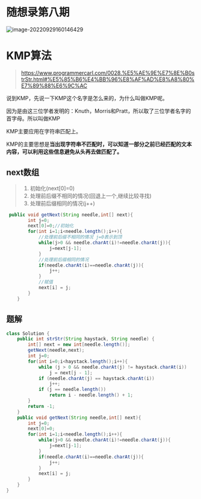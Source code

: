 # 随想录第八期



![image-20220929160146429](D:/notes/3150/image-20220929160146429.png)

# KMP算法

> https://www.programmercarl.com/0028.%E5%AE%9E%E7%8E%B0strStr.html#%E5%85%B6%E4%BB%96%E8%AF%AD%E8%A8%80%E7%89%88%E6%9C%AC

说到KMP，先说一下KMP这个名字是怎么来的，为什么叫做KMP呢。

因为是由这三位学者发明的：Knuth，Morris和Pratt，所以取了三位学者名字的首字母。所以叫做KMP

KMP主要应用在字符串匹配上。

KMP的主要思想是**当出现字符串不匹配时，可以知道一部分之前已经匹配的文本内容，可以利用这些信息避免从头再去做匹配了。**

## next数组

> 1. 初始化(next[0]=0)
> 2. 处理前后缀不相同的情况(回退上一个,继续比较寻找)
> 3. 处理前后缀相同的情况(j++)

```java
 public void getNext(String needle,int[] next){
        int j=0;
        next[0]=0;//初始化
        for(int i=1;i<needle.length();i++){
            //处理前后缀不相同的情况 j=0表示到顶
            while(j>0 && needle.charAt(i)!=needle.charAt(j)){
                j=next[j-1];
            }
            //处理前后缀相同的情况
            if(needle.charAt(i)==needle.charAt(j)){
                j++;
            }   
            //赋值
            next[i] = j;
        }
    }
```

## 题解

```java
class Solution {
    public int strStr(String haystack, String needle) {
        int[] next = new int[needle.length()];
        getNext(needle,next);
        int j=0;
        for(int i=0;i<haystack.length();i++){
            while (j > 0 && needle.charAt(j) != haystack.charAt(i)) 
                j = next[j - 1];
            if (needle.charAt(j) == haystack.charAt(i)) 
                j++;
            if (j == needle.length()) 
                return i - needle.length() + 1;
        }
        return -1;
    }
    public void getNext(String needle,int[] next){
        int j=0;
        next[0]=0;
        for(int i=1;i<needle.length();i++){
            while(j>0 && needle.charAt(i)!=needle.charAt(j)){
                j=next[j-1];
            }
            if(needle.charAt(i)==needle.charAt(j)){
                j++;
            }   
            next[i] = j;
        }
    }
}
```